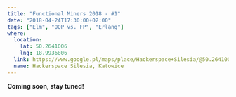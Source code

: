 ```yaml
---
title: "Functional Miners 2018 - #1"
date: "2018-04-24T17:30:00+02:00"
tags: ["Elm", "OOP vs. FP", "Erlang"]
where:
  location:
    lat: 50.2641006
    lng: 18.9936806
  link: https://www.google.pl/maps/place/Hackerspace+Silesia/@50.2641006,18.9936806,17z/data=!3m1!4b1!4m5!3m4!1s0x4716ce1320bf55f9:0xb1ae316b317ecc2f!8m2!3d50.2641006!4d18.9958693
  name: Hackerspace Silesia, Katowice
---
```


**Coming soon, stay tuned!**

<section>
  <person-profile
    avatar="elm.png"
    name="???">
   </person-profile>
</section>

<section>
  <person-profile
    avatar="oop_vs_fp.png"
    name="???">
   </person-profile>
</section>

<section>
  <person-profile
    avatar="erlang.png"
    name="???">
   </person-profile>
</section>

